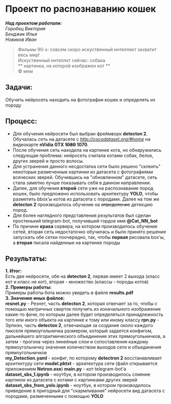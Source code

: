 # Проект по распознаванию кошек
***Над проектом работали:***\
*Горобец Виктория\
Бенджик Илья\
Новиков Иван*

> Фильмы 90-х: совсем скоро искуственный интеллект захватит весь мир!\
Искуственный интеллкт сейчас: собака\
** картинка, на которой изображен кот **\
© мем

## Задачи: 
Обучить нейросеть находить на фотографии кошек и определять их породу
## Процесс:
* Для обучения нейросети был выбран фреймворк **detecton 2**. Обучалась сеть на датасете с *http://cocodataset.org/#home* на видеокарте **nVidia GTX ~~1080~~ 1070**.
* После обучения сеть находила на картинке кота, но обнаружились следующая проблема: нейросеть считала котами собак, белок, других зверей и просто волосы.
* Для устранения данного несдостатка сети было решено "склеить" некоторые размеченные картинки из датасета с фотографиями всяческих зверей. Обучившись на "обновленном" датасете, сеть стала заметно лучше показывать себя в данном направлении.
* Далее, для обучения **второй** сети уже на распознавание пород кошек, было предложено использовать архитектуру **YOLO**, чтобы разметить bbox’ы котов из датасета с породами. Далее на том же **detecton 2** производилось обучение на ~~определение~~ детекцию пород.
* Для более наглядного представления результатов был сделан простенький telegram-bot, получивший гордое имя **@Cat_NN_bot**
* По причине **краха** сервера, на котором производилось обучение сетей, вторая сеть недостаточно обучилась и было принято решение запускать обе сетки поочередно, так, чтобы **первая** рисовала box'ы, а **вторая** писала найденные на картинке породы
## Результаты:
**1. Итог:**\
Есть две нейросети, обе на **detecton 2**, первая имеет 2 выхода (класс кот и класс не кот), вторая - множество (классы - породы котов)\
**2. Примеры работы:**\
Примеры работы бота можно увидеть в файле **results.pdf**\
**3. Значение иных файлов:**\
**resnet.py** - Резнет, часть **detecton 2**, которая отвечает за то, чтобы с помощью матричных сверток получить из изначального изображение какие-то фичи, по которым далее будет определяться принадлежность того или иного объекта на картинке к тому или иному классу
**rpn.py** - Эрпиэн, часть **detecton 2**, отвечающая за создание около каждого пикселя прямоугольничка размером, который задается конфигом, дальнейшего алгоритмического объединения этих прямоугольничков, а затем - прогона через линейные слои и сопоставления каждому прямоугольничку значения количеством выходов сети и объединения прямоугольничков\
**my_Detection.yaml** - конфиг, по которому **detectron 2** восстанавливает архитектуру сети
**model.pbtxt** - архитектура сети (файл открывается приложением **Netron.exe**)
**main.py** - кот telegram-bot'а
**dataset_sbs_1.ipynb** - ноутбук, в котором производилось слияние картинок из датасета с котами с картинками других зверей
**dataset_sbs_from_yolo.ipynb** - ноутбук, в котором производилось приведение в пригодный для "скармливания" нейросети вид датасета с породами, размеченными с помощью **YOLO**
